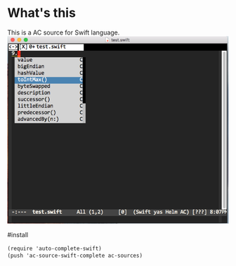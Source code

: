 # What's this

This is a AC  source for Swift language.
![screenshot 1](screenshots/sc-01.png)

#install 
```
(require 'auto-complete-swift)
(push 'ac-source-swift-complete ac-sources)


```
